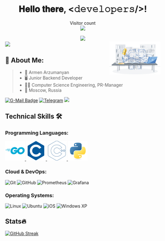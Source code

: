 
<h1  align="center">  𝐇𝐞𝐥𝐥𝐨 𝐭𝐡𝐞𝐫𝐞, <𝚍𝚎𝚟𝚎𝚕𝚘𝚙𝚎𝚛𝚜/>!</h1>
<p align="center"> 
  Visitor count<br>
  <img src="https://profile-counter.glitch.me/insolitum/count.svg" />
</p>
<div id="header" align="center">
  <img src="https://media.giphy.com/media/AUL9fRYuuJQoE/giphy.gif"/>
</div>
<a href="https://www.youtube.com/watch?v=dQw4w9WgXcQ"><img src="https://user-images.githubusercontent.com/73097560/115834477-dbab4500-a447-11eb-908a-139a6edaec5c.gif"></a>
<img width="33%" align="right"   src="https://github.com/gursimarh/gursimarh/blob/main/workbench.svg" >

## :disguised_face: About Me:
>- :bearded_person: Armen Arzumanyan
>- :desktop_computer: Junior Backend Developer
>- :man_student: Computer Science Engineering, PR-Manager
>- :city_sunrise: Moscow, Russia
>
 [![G-Mail Badge](https://img.shields.io/badge/Gmail-D14836?style=for-the-badge&logo=gmail&logoColor=white)](mailto:armenarzz@mail.ru)
 [![Telegram](https://img.shields.io/badge/Telegram-2CA5E0?style=for-the-badge&logo=telegram&logoColor=white)](https://t.me/ArmenArz)
<a href="https://www.youtube.com/watch?v=dQw4w9WgXcQ"><img src="https://user-images.githubusercontent.com/73097560/115834477-dbab4500-a447-11eb-908a-139a6edaec5c.gif"></a>
<h2> Technical Skills 🛠 </h2>

<h3 align="left">Programming Languages:</h3>

<div>
   <a href= https://github.com/ARZZEZZAN?tab=repositories&q=&type=&language=go&sort= > <img width='64px' src='https://github.com/devicons/devicon/blob/master/icons/go/go-original-wordmark.svg'> </a>
  <a href= https://github.com/ARZZEZZAN?tab=repositories&q=&type=&language=c&sort= > <img width ='64px' src  ='https://github.com/devicons/devicon/blob/master/icons/c/c-plain.svg'> </a>
  <a href= https://github.com/ARZZEZZAN?tab=repositories&q=&type=&language=c%2B%2B&sort= > <img width ='64px' src   ='https://github.com/devicons/devicon/blob/master/icons/cplusplus/cplusplus-line.svg'> </a>
  <a href= https://github.com/ARZZEZZAN?tab=repositories > <img width ='64px' src     ='https://github.com/devicons/devicon/blob/master/icons/python/python-original.svg'> </a>
</div>



<h3 align="left">Cloud & DevOps:</h3>


![Git](https://img.shields.io/badge/git-%23F05033.svg?style=for-the-badge&logo=git&logoColor=white)
![GitHub](https://img.shields.io/badge/github-%23121011.svg?style=for-the-badge&logo=github&logoColor=white)
![Prometheus](https://img.shields.io/badge/-Prometheus-000?style=for-the-badge&logo=Prometheus)
![Grafana](https://img.shields.io/badge/-Grafana-000?style=for-the-badge&logo=Grafana)

<h3 align="left">Operating Systems:</h3>

  ![Linux](https://img.shields.io/badge/Linux-FCC624?style=for-the-badge&logo=linux&logoColor=black)
  ![Ubuntu](https://img.shields.io/badge/Ubuntu-E95420?style=for-the-badge&logo=ubuntu&logoColor=white)
  ![iOS](https://img.shields.io/badge/iOS-000000?style=for-the-badge&logo=ios&logoColor=white)
  ![Windows XP](https://img.shields.io/badge/Windows%20xp-003399?style=for-the-badge&logo=windowsxp&logoColor=white)

## Stats:fire:
  [![GitHub Streak](http://github-readme-streak-stats.herokuapp.com?user=ARZZEZZAN&theme=highcontrast&hide_border=true&border_radius=4&mode=weekly)](https://git.io/streak-stats)



